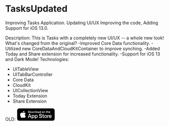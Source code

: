 # TasksUpdated
Improving Tasks Application. Updating UI/UX Improving the code, Adding Support for iOS 13.0.




Description:
This is Tasks with a completely new UI/UX -- a whole new look! What's changed from the original? -Improved Core Data functionality. -Utilized new CoreDataAndCloudKitContainer to improve synching. -Added Today and Share extension for increased functionality. -Support for iOS 13 and Dark Mode!
Technologies:
* UITableView
* UITabBarController
* Core Data
* CloudKit
* UICollectionView
* Today Extension
* Share Extension



OLD:
[![Download on App Store](Images/AppStoreBlackGithub.png)](https://itunes.apple.com/us/app/tasks/id1378039351?mt=8)
